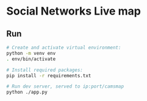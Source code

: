 # Social Networks Live map

## Run
```bash
# Create and activate virtual environment:
python -m venv env
. env/bin/activate

# Install required packages:
pip install -r requirements.txt

# Run dev server, served to ip:port/camsmap
python ./app.py
```